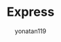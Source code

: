 ---
layout: post
title: Express
published: 2021-03-23T14:30:34+00:00
author: yonatan119
tags: express, Server-side
---